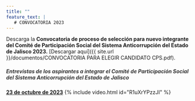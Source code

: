 ```yaml
---
title: ""
feature_text: |
   # CONVOCATORIA 2023
---
```


Descarga la **Convocatoria de proceso de selección para nuevo integrante del Comité de Participación Social del Sistema Anticorrupción del Estado de Jalisco 2023.** [Descargar aquí]({{ site.url }}/documentos/CONVOCATORIA PARA ELEGIR CANDIDATO CPS.pdf).

<p></p>
<p></p>
<p></p>

<h5 style="color: #333333;">Entrevistas de los aspirantes a integrar el Comité de Participación Social del Sistema Anticorrupción del Estado de Jalisco</h5>

<p></p>


<a href="https://www.youtube.com/watch?v=R1uXrYPzzJI"><span class="specialunderline2" style="line-height: 1rem;"> <b>23 de octubre de 2023</b></span></a>
{% include video.html id="R1uXrYPzzJI" %}

<p></p>
<p></p>
